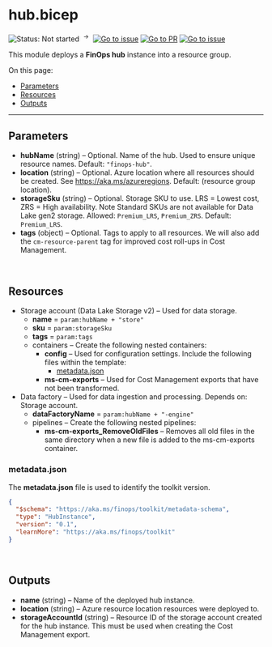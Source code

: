 # hub.bicep

![Status: Not started](https://img.shields.io/badge/status-in%20progress-blue) &nbsp;<sup>→</sup>&nbsp;
[![Go to issue](https://img.shields.io/github/issues/detail/state/microsoft/cloud-hubs/1)](https://github.com/microsoft/cloud-hubs/issues/1)
[![Go to PR](https://img.shields.io/github/pulls/detail/state/microsoft/cloud-hubs/21)](https://github.com/microsoft/cloud-hubs/pulls/21)
[![Go to issue](https://img.shields.io/github/issues/detail/state/microsoft/cloud-hubs/23)](https://github.com/microsoft/cloud-hubs/issues/23)

This module deploys a **FinOps hub** instance into a resource group.

On this page:

- [Parameters](#parameters)
- [Resources](#resources)
- [Outputs](#outputs)

---

## Parameters

- **hubName** (string) – Optional. Name of the hub. Used to ensure unique resource names. Default: `"finops-hub"`.
- **location** (string) – Optional. Azure location where all resources should be created. See https://aka.ms/azureregions. Default: (resource group location).
- **storageSku** (string) – Optional. Storage SKU to use. LRS = Lowest cost, ZRS = High availability. Note Standard SKUs are not available for Data Lake gen2 storage. Allowed: `Premium_LRS`, `Premium_ZRS`. Default: `Premium_LRS`.
- **tags** (object) – Optional. Tags to apply to all resources. We will also add the `cm-resource-parent` tag for improved cost roll-ups in Cost Management.

<br>

## Resources

- Storage account (Data Lake Storage v2) – Used for data storage.
  - **name** = `param:hubName + "store"`
  - **sku** = `param:storageSku`
  - **tags** = `param:tags`
  - containers – Create the following nested containers:
    - **config** – Used for configuration settings. Include the following files within the template:
      - [metadata.json](#metadatajson)
    - **ms-cm-exports** – Used for Cost Management exports that have not been transformed.
- Data factory – Used for data ingestion and processing. Depends on: Storage account.
  - **dataFactoryName** = `param:hubName + "-engine"`
  - pipelines – Create the following nested pipelines:
    - **ms-cm-exports_RemoveOldFiles** – Removes all old files in the same directory when a new file is added to the ms-cm-exports container.

### metadata.json

The **metadata.json** file is used to identify the toolkit version.

```json
{
  "$schema": "https://aka.ms/finops/toolkit/metadata-schema",
  "type": "HubInstance",
  "version": "0.1",
  "learnMore": "https://aka.ms/finops/toolkit"
}
```

<br>

## Outputs

- **name** (string) – Name of the deployed hub instance.
- **location** (string) – Azure resource location resources were deployed to.
- **storageAccountId** (string) – Resource ID of the storage account created for the hub instance. This must be used when creating the Cost Management export.

<br>
